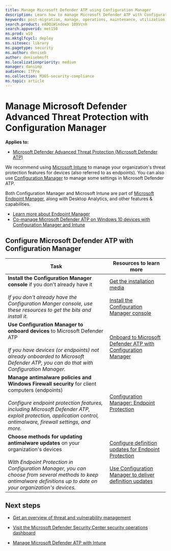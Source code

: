 ```yaml
---
title: Manage Microsoft Defender ATP using Configuration Manager
description: Learn how to manage Microsoft Defender ATP with Configuration Manager
keywords: post-migration, manage, operations, maintenance, utilization, Configuration Manager, windows defender advanced threat protection, atp, edr
search.product: eADQiWindows 10XVcnh
search.appverid: met150
ms.prod: w10
ms.mktglfcycl: deploy
ms.sitesec: library
ms.pagetype: security
ms.author: deniseb
author: denisebmsft
ms.localizationpriority: medium
manager: dansimp
audience: ITPro
ms.collection: M365-security-compliance 
ms.topic: article
---
```


# Manage Microsoft Defender Advanced Threat Protection with Configuration Manager

**Applies to:**
- [Microsoft Defender Advanced Threat Protection (Microsoft Defender ATP)](https://go.microsoft.com/fwlink/p/?linkid=2069559)

We recommend using [Microsoft Intune](https://docs.microsoft.com/mem/intune/fundamentals/what-is-intune) to manage your organization's threat protection features for devices (also referred to as endpoints). You can also use [Configuration Manager](https://docs.microsoft.com/mem/configmgr/core/understand/introduction) to manage some settings in Microsoft Defender ATP. 

Both Configuration Manager and Microsoft Intune are part of [Microsoft Endpoint Manager](https://docs.microsoft.com/mem), along with Desktop Analytics, and other features & capabilities. 
- [Learn more about Endpoint Manager](https://docs.microsoft.com/mem/endpoint-manager-overview)
- [Co-manage Microsoft Defender ATP on Windows 10 devices with Configuration Manager and Intune](manage-atp-post-migration-intune.md)

## Configure Microsoft Defender ATP with Configuration Manager

|Task  |Resources to learn more  |
|---------|---------|
|**Install the Configuration Manager console** if you don't already have it<br/><br/>*If you don't already have the Configuration Manger console, use these resources to get the bits and install it.* |[Get the installation media](https://docs.microsoft.com/mem/configmgr/core/servers/deploy/install/get-install-media)<br/><br/>[Install the Configuration Manager console](https://docs.microsoft.com/mem/configmgr/core/servers/deploy/install/install-consoles)  |
|**Use Configuration Manager to onboard devices** to Microsoft Defender ATP <br/><br/> *If you have devices (or endpoints) not already onboarded to Microsoft Defender ATP, you can do that with Configuration Manager.*   |[Onboard to Microsoft Defender ATP with Configuration Manager](https://docs.microsoft.com/mem/configmgr/protect/deploy-use/defender-advanced-threat-protection#about-onboarding-to-atp-with-configuration-manager)      |
|**Manage antimalware policies and Windows Firewall security** for client computers (endpoints)<br/><br/>*Configure endpoint protection features, including Microsoft Defender ATP, exploit protection, application control, antimalware, firewall settings, and more.*  |[Configuration Manager: Endpoint Protection](https://docs.microsoft.com/mem/configmgr/protect/deploy-use/endpoint-protection)       |
|**Choose methods for updating antimalware updates** on your organization's devices <br/><br/>*With Endpoint Protection in Configuration Manager, you can choose from several methods to keep antimalware definitions up to date on your organization's devices.* |[Configure definition updates for Endpoint Protection](https://docs.microsoft.com/mem/configmgr/protect/deploy-use/endpoint-definition-updates) <br/><br/>[Use Configuration Manager to deliver definition updates](https://docs.microsoft.com/mem/configmgr/protect/deploy-use/endpoint-definitions-configmgr) |

## Next steps

- [Get an overview of threat and vulnerability management](https://docs.microsoft.com/windows/security/threat-protection/microsoft-defender-atp/next-gen-threat-and-vuln-mgt)

- [Visit the Microsoft Defender Security Center security operations dashboard](https://docs.microsoft.com/windows/security/threat-protection/microsoft-defender-atp/security-operations-dashboard)

- [Manage Microsoft Defender ATP with Intune](manage-atp-post-migration-intune.md)
